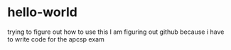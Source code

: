 # hello-world
trying to figure out how to use this
I am figuring out github because i have to write code for the apcsp exam

